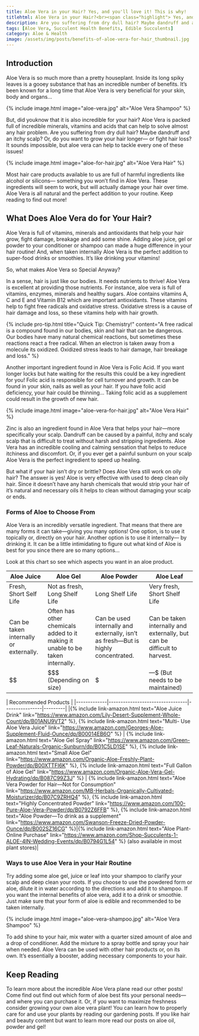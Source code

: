 ```yaml
--- 
title: Aloe Vera in your Hair? Yes, and you'll love it! This is why!
titlehtml: Aloe Vera in your Hair?<br><span class="highlight"> Yes, and you'll love it! This is why!</span>
description: Are you suffering from dry dull hair? Maybe dandruff and an itchy scalp? Maybe grow your hair longer or fight hair loss? Aloe Vera is here to help!
tags: [Aloe Vera, Succulent Health Benefits, Edible Succulents]
category: Aloe & Health
image: /assets/img/posts/benefits-of-aloe-vera-for-hair_thumbnail.jpg
---
```


## Introduction

Aloe Vera is so much more than a pretty houseplant. Inside its long spiky leaves is a gooey substance that has an incredible number of benefits. It’s been known for a long time that Aloe Vera is very beneficial for your skin, body and organs... 

{% include image.html image="aloe-vera.jpg" alt="Aloe Vera Shampoo" %}

But, did youknow that it is also incredible for your hair? Aloe Vera is packed full of incredible minerals, vitamins and acids that can help to solve almost any hair problem. Are you suffering from dry dull hair? Maybe dandruff and an itchy scalp? Or, do you want to grow your hair longer— or fight hair loss? It sounds impossible, but aloe vera can help to tackle every one of these issues!

{% include image.html image="aloe-for-hair.jpg" alt="Aloe Vera Hair" %}

Most hair care products available to us are full of harmful ingredients like alcohol or silicons— something you won’t find in Aloe Vera. These ingredients will seem to work, but will actually damage your hair over time. Aloe Vera is all natural and the perfect addition to your routine. Keep reading to find out more!

## What Does Aloe Vera do for Your Hair?

Aloe Vera is full of vitamins, minerals and antioxidants that help your hair grow, fight damage, breakage and add some shine. Adding aloe juice, gel or powder to your conditioner or shampoo can made a huge difference in your hair routine! And, when taken internally Aloe Vera is the perfect addition to super-food drinks or smoothies. It’s like drinking your vitamins!
  
So, what makes Aloe Vera so Special Anyway?

In a sense, hair is just like our bodies. It needs nutrients to thrive! Aloe Vera is excellent at providing those nutrients. For instance, aloe vera is full of vitamins, enzymes, minerals and healthy sugars. Aloe contains vitamins A, C and E and Vitamin B12 which are important antioxidants. These vitamins help to fight free radicals and oxidative stress. Oxidative stress is a cause of hair damage and loss, so these vitamins help with hair growth.

{% include pro-tip.html title="Quick Tip: Chemistry!" content="A free radical is a compound found in our bodies, skin and hair that can be dangerous. Our bodies have many natural chemical reactions, but sometimes these reactions react a free radical. When an electron is taken away from a molecule its oxidized. Oxidized stress leads to hair damage, hair breakage and loss." %}

Another important ingredient found in Aloe Vera is Folic Acid. If you want longer locks but hate waiting for the results this could be a key ingredient for you! Folic acid is responsible for cell turnover and growth. It can be found in your skin, nails as well as your hair. If you have folic acid deficiency, your hair could be thinning... Taking folic acid as a supplement could result in the growth of new hair.

{% include image.html image="aloe-vera-for-hair.jpg" alt="Aloe Vera Hair" %}

Zinc is also an ingredient found in Aloe Vera that helps your hair—more specifically your scalp. Dandruff can be caused by a painful, itchy and scaly scalp that is difficult to treat without harsh and stripping ingredients. Aloe Vera has an incredible cooling and calming sensation that helps to reduce itchiness and discomfort. Or, if you ever get a painful sunburn on your scalp Aloe Vera is the perfect ingredient to speed up healing.

But what if your hair isn’t dry or brittle? Does Aloe Vera still work on oily hair? The answer is yes! Aloe is very effective with used to deep clean oily hair. Since it doesn’t have any harsh chemicals that would strip your hair of it’s natural and necessary oils it helps to clean without damaging your scalp or ends.

### Forms of Aloe to Choose From

Aloe Vera is an incredibly versatile ingredient. That means that there are many forms it can take—giving you many options! One option, is to use it topically or, directly on your hair. Another option is to use it internally— by drinking it. It can be a little intimidating to figure out what kind of Aloe is best for you since there are so many options...

Look at this chart so see which aspects you want in an aloe product.

| Aloe Juice | Aloe Gel                          | Aloe Powder  |Aloe Leaf|
|-------------|---------------------------------|----------------|---------|
|Fresh, Short Self Life|Not as fresh, Long Shelf Life|Long Shelf Life|Very fresh, Short Shelf Life|
|Can be taken internally or externally.|Often has other chemicals added to it making it unable to be taken internally.|Can be used internally and externally, isn’t as fresh—But is highly concentrated.|Can be taken internally and externally, but can be difficult to harvest.|
|$$|$$$ (Depending on size)|$|$—$$ (But needs to be maintained)|

| Recommended Products |
|-------------|---------------------------------|----------------|---------|
|{% include link-amazon.html text="Aloe Juice Drink" link="https://www.amazon.com/Lily-Desert-Supplement-Whole-Count/dp/B01ANU9VT2" %}, {% include link-amazon.html text="Multi- Use Aloe Vera Juice" link="https://www.amazon.com/Georges-Aloe-Supplement-Fluid-Ounce/dp/B00014EB6O" %} | {% include link-amazon.html text="Aloe Gel Spray" link="https://www.amazon.com/Green-Leaf-Naturals-Organic-Sunburn/dp/B01C5LD1SE" %}, {% include link-amazon.html text="Small Aloe Gel" link="https://www.amazon.com/Organic-Aloe-Freshly-Plant-Powder/dp/B00XTTFI6K" %}, {% include link-amazon.html text="Full Gallon of Aloe Gel" link="https://www.amazon.com/Organic-Aloe-Vera-Gel-Hydrating/dp/B087C99Z3J" %} | {% include link-amazon.html text="Aloe Vera Powder for Hair—Not for Consumption" link="https://www.amazon.com/MB-Herbals-Organically-Cultivated-Moisturizer/dp/B07C9ZRHQ4" %}, {% include link-amazon.html text="Highly Concentrated Powder" link="https://www.amazon.com/100-Pure-Aloe-Vera-Powder/dp/B0792Z6FFB" %}, {% include link-amazon.html text="Aloe Powder—To drink as a supplement" link="https://www.amazon.com/Swanson-Freeze-Dried-Powder-Ounce/dp/B002SZ16CG" %}|{% include link-amazon.html text="Aloe Plant- Online Purchase" link="https://www.amazon.com/Shop-Succulents-1-ALOE-4IN-Wedding-Events/dp/B0794G1L54" %} (also available in most plant stores)|

             
### Ways to use Aloe Vera in your Hair Routine

Try adding some aloe gel, juice or leaf into your shampoo to clarify your scalp and deep clean your roots. If you choose to use the powdered form or aloe, dilute it in water according to the directions and add it to shampoo. If you want the internal benefits of aloe vera, add it to a drink or smoothie. Just make sure that your form of aloe is edible and recommended to be taken internally. 

{% include image.html image="aloe-vera-shampoo.jpg" alt="Aloe Vera Shampoo" %}

To add shine to your hair, mix water with a quarter sized amount of aloe and a drop of conditioner. Add the mixture to a spray bottle and spray your hair when needed. Aloe Vera can be used with other hair products or, on its own. It’s essentially a booster, adding necessary components to your hair.

## Keep Reading

To learn more about the incredible Aloe Vera plane read our other posts! Come find out find out which form of aloe best fits your personal needs—and where you can purchase it. Or, if you want to maximize freshness consider growing your own aloe vera plant! You can learn how to properly care for and use your plants by reading our gardening posts. If you like hair and beauty content but want to learn more read our posts on aloe oil, powder and gel!
